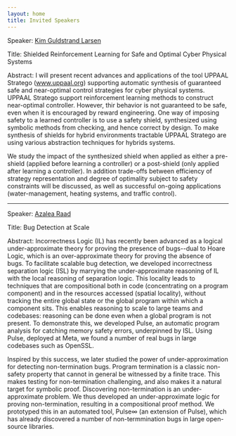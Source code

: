 ```yaml
---
layout: home
title: Invited Speakers
---
```


Speaker: [Kim Guldstrand Larsen](https://kgl.cs.aau.dk/)

Title: Shielded Reinforcement Learning for Safe and Optimal Cyber Physical Systems

Abstract:
I will present recent advances and applications of the tool UPPAAL Stratego (www.uppaal.org) supporting automatic synthesis of guaranteed safe and near-optimal control strategies for cyber physical systems. UPPAAL Stratego support reinforcement learning methods to construct near-optimal controller. However, thir behavior is not guaranteed to be safe, even when it is encouraged by reward engineering. One way of imposing safety to a learned controller is to use a safety shield, synthesized using symbolic methods from checking, and hence  correct by design. To make synthesis of shields for hybrid environments tractable UPPAAL Stratego are using various abstraction techniques for hybrids systems.

We study the impact of the synthesized shield when applied as either a pre-shield (applied before learning a controller) or a post-shield (only applied after learning a controller). In addition trade-offs between efficiency of strategy representation and degree of optimality subject to safety constraints will be discussed, as well as successful on-going applications (water-management, heating systems, and traffic control).

---------------------------------------------------------------------------------------------------------------------------

Speaker: [Azalea Raad](https://www.soundandcomplete.org/index.html) 

Title: Bug Detection at Scale

Abstract:  Incorrectness Logic (IL) has recently been advanced as a logical under-approximate theory for proving the presence of bugs--dual to Hoare Logic, which is an over-approximate theory for proving the absence of bugs. To facilitate scalable bug detection, we developed incorrectness separation logic (ISL) by marrying the under-approximate reasoning of IL with the local reasoning of separation logic. This locality leads to techniques that are compositional both in code (concentrating on a program component) and in the resources accessed (spatial locality), without tracking the entire global state or the global program within which a component sits. This enables reasoning to scale to large teams and codebases: reasoning can be done even when a global program is not present. To demonstrate this, we developed Pulse, an automatic program analysis for catching memory safety errors, underpinned by ISL. Using Pulse, deployed at Meta, we found a number of real bugs in large codebases such as OpenSSL.

Inspired by this success, we later studied the power of under-approximation for detecting non-termination bugs. Program termination is a classic non-safety property that cannot in general be witnessed by a finite trace. This makes testing for non-termination challenging, and also makes it a natural target for symbolic proof.  Discovering non-termination is an under-approximate problem. We thus developed an under-approximate logic for proving non-termination, resulting in a compositional proof method. We prototyped this in an automated tool, Pulse∞ (an extension of Pulse), which has already discovered a number of non-termmination bugs in large open-source libraries.
